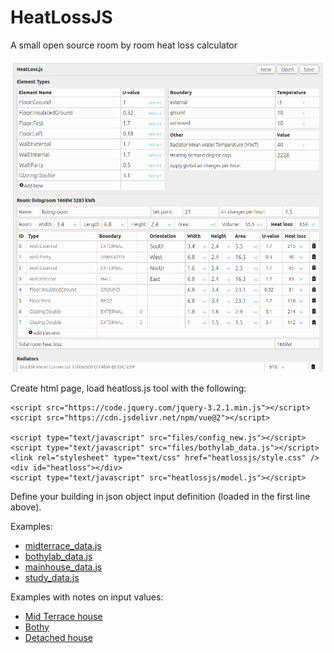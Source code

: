 # HeatLossJS

A small open source room by room heat loss calculator

![heatlossjs.png](heatlossjs.png)

Create html page, load heatloss.js tool with the following:

    <script src="https://code.jquery.com/jquery-3.2.1.min.js"></script>
    <script src="https://cdn.jsdelivr.net/npm/vue@2"></script>
    
    <script type="text/javascript" src="files/config_new.js"></script>
    <script type="text/javascript" src="files/bothylab_data.js"></script>
    <link rel="stylesheet" type="text/css" href="heatlossjs/style.css" />
    <div id="heatloss"></div>
    <script type="text/javascript" src="heatlossjs/model.js"></script>
    
Define your building in json object input definition (loaded in the first line above).

Examples: 

- [midterrace_data.js](files/midterrace_data.js)
- [bothylab_data.js](files/bothylab_data.js)
- [mainhouse_data.js](files/mainhouse_data.js)
- [study_data.js](files/study_data.js)

Examples with notes on input values:

- [Mid Terrace house](https://trystanlea.org.uk/roombyroomheatloss2)
- [Bothy](https://trystanlea.org.uk/bothy)
- [Detached house](https://trystanlea.org.uk/house)
